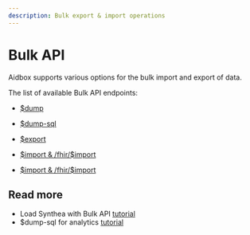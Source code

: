 ```yaml
---
description: Bulk export & import operations
---
```


# Bulk API

Aidbox supports various options for the bulk import and export of data.

The list of available Bulk API endpoints:

* [$dump](dump.md)

* [$dump-sql](dump-sql.md)

* [$export](export.md)

* [$import & /fhir/$import](import-and-fhir-import.md)

* [$import & /fhir/$import](import-and-fhir-import.md)

## Read more

* Load Synthea with Bulk API [tutorial](../../tutorials/bulk-api-tutorials/synthea-by-bulk-api.md)
* $dump-sql for analytics [tutorial](../../tutorials/bulk-api-tutorials/dump-sql-tutorial.md)
